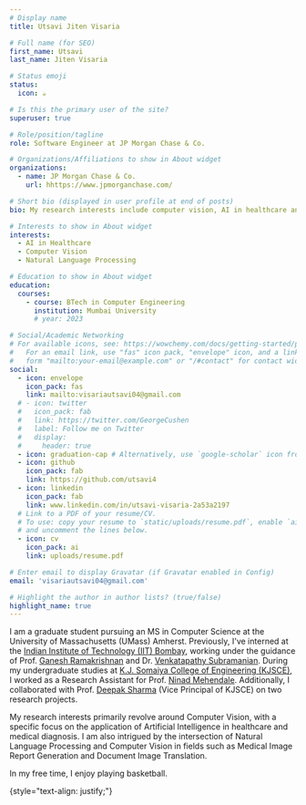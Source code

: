```yaml
---
# Display name
title: Utsavi Jiten Visaria

# Full name (for SEO)
first_name: Utsavi
last_name: Jiten Visaria

# Status emoji
status:
  icon: ☕️

# Is this the primary user of the site?
superuser: true

# Role/position/tagline
role: Software Engineer at JP Morgan Chase & Co.

# Organizations/Affiliations to show in About widget
organizations:
  - name: JP Morgan Chase & Co.
    url: hhttps://www.jpmorganchase.com/

# Short bio (displayed in user profile at end of posts)
bio: My research interests include computer vision, AI in healthcare and natural language processing.

# Interests to show in About widget
interests:
  - AI in Healthcare
  - Computer Vision
  - Natural Language Processing

# Education to show in About widget
education:
  courses:
    - course: BTech in Computer Engineering
      institution: Mumbai University
      # year: 2023

# Social/Academic Networking
# For available icons, see: https://wowchemy.com/docs/getting-started/page-builder/#icons
#   For an email link, use "fas" icon pack, "envelope" icon, and a link in the
#   form "mailto:your-email@example.com" or "/#contact" for contact widget.
social:
  - icon: envelope
    icon_pack: fas
    link: mailto:visariautsavi04@gmail.com
  # - icon: twitter
  #   icon_pack: fab
  #   link: https://twitter.com/GeorgeCushen
  #   label: Follow me on Twitter
  #   display:
  #     header: true
  - icon: graduation-cap # Alternatively, use `google-scholar` icon from `ai` icon pack
  - icon: github
    icon_pack: fab
    link: https://github.com/utsavi4
  - icon: linkedin
    icon_pack: fab
    link: www.linkedin.com/in/utsavi-visaria-2a53a2197
  # Link to a PDF of your resume/CV.
  # To use: copy your resume to `static/uploads/resume.pdf`, enable `ai` icons in `params.yaml`,
  # and uncomment the lines below.
  - icon: cv
    icon_pack: ai
    link: uploads/resume.pdf

# Enter email to display Gravatar (if Gravatar enabled in Config)
email: 'visariautsavi04@gmail.com'

# Highlight the author in author lists? (true/false)
highlight_name: true
---
```


I am a graduate student pursuing an MS in Computer Science at the University of Massachusetts (UMass) Amherst. Previously, I've interned at the <a href="https://www.iitb.ac.in/">Indian Institute of Technology (IIT) Bombay</a>, working under the guidance of Prof. <a href="https://www.cse.iitb.ac.in/~ganesh/">Ganesh Ramakrishnan</a> and Dr. <a href="https://www.linkedin.com/in/venkatapathy-subramanian/">Venkatapathy Subramanian</a>. During my undergraduate studies at <a href="https://kjsce.somaiya.edu/en">K.J. Somaiya College of Engineering (KJSCE)</a>, I worked as a Research Assistant for Prof. <a href="https://www.linkedin.com/in/ninadmehendale/">Ninad Mehendale</a>. Additionally, I collaborated with Prof. <a href="https://www.linkedin.com/in/dr-deepak-sharma/">Deepak Sharma</a> (Vice Principal of KJSCE) on two research projects.

My research interests primarily revolve around Computer Vision, with a specific focus on the application of Artificial Intelligence in healthcare and medical diagnosis. I am also intrigued by the intersection of Natural Language Processing and Computer Vision in fields such as Medical Image Report Generation and Document Image Translation.

In my free time, I enjoy playing basketball.

{style="text-align: justify;"}
